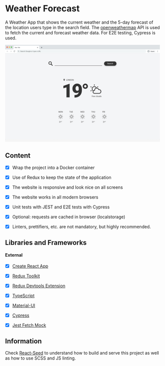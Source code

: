 # Weather Forecast
A Weather App that shows the current weather and the 5-day forecast of the location users type in the search field. The [openweathermap](https://openweathermap.org/current/) API is used to fetch the current and forecast weather data. For E2E testing, Cypress is used.

![](./src/assets/images/WeatherApp.jpg)


## Content

- [X] Wrap the project into a Docker container
- [X] Use of Redux to keep the state of the application
- [X] The website is responsive and look nice on all screens
- [X] The website works in all modern browsers
- [X] Unit tests with JEST and E2E tests with Cypress
- [X] Optional: requests are cached in browser (localstorage)
- [X] Linters, prettifiers, etc. are not mandatory, but highly recommended.


## Libraries and Frameworks

#### External 
- [X] [Create React App](https://github.com/facebook/create-react-app)
- [X] [Redux Toolkit](https://redux-toolkit.js.org/)
- [X] [Redux Devtools Extension](https://github.com/zalmoxisus/redux-devtools-extension)
- [X] [TypeScript](https://www.typescriptlang.org/)
- [X] [Material-UI](https://material-ui.com/)
- [X] [Cypress](https://www.cypress.io)
- [X] [Jest Fetch Mock](https://github.com/jefflau/jest-fetch-mock/)


## Information
Check [React-Seed](https://github.com/imransilvake/React-Seed) to understand how to build and serve this project as well as how to use SCSS and JS linting.
